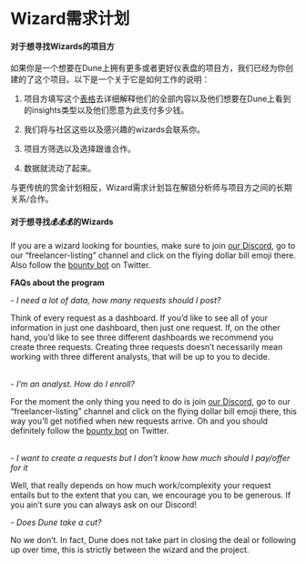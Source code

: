 # Wizard需求计划

#### 对于想寻找Wizards的项目方

如果你是一个想要在Dune上拥有更多或者更好仪表盘的项目方，我们已经为你创建的了这个项目。以下是一个关于它是如何工作的说明：

1. 项目方填写这个[表格](https://bounties.dune.xyz)去详细解释他们的全部内容以及他们想要在Dune上看到的insights类型以及他们愿意为此支付多少钱。


2. 我们将与社区这些以及感兴趣的wizards会联系你。

3. 项目方筛选以及选择跟谁合作。

4. 数据就流动了起来。

与更传统的赏金计划相反，Wizard需求计划旨在解锁分析师与项目方之间的长期关系/合作。



#### 对于想寻找:moneybag::moneybag::moneybag:的Wizards

If you are a wizard looking for bounties, make sure to join [our Discord](https://discord.gg/ErrzwBz), go to our “freelancer-listing” channel and click on the flying dollar bill emoji there. Also follow the [bounty bot](https://twitter.com/Dune\_Bounties) on Twitter.



**FAQs about the program**

_- I need a lot of data, how many requests should I post?_

Think of every request as a dashboard. If you’d like to see all of your information in just one dashboard, then just one request. If, on the other hand, you’d like to see three different dashboards we recommend you create three requests. Creating three requests doesn’t necessarily mean working with three different analysts, that will be up to you to decide.

\
_- I’m an analyst. How do I enroll?_

For the moment the only thing you need to do is join [our Discord](https://discord.gg/dunecom), go to our “freelancer-listing” channel and click on the flying dollar bill emoji there, this way you’ll get notified when new requests arrive. Oh and you should definitely follow the [bounty bot](https://twitter.com/Dune_Bounties) on Twitter.

\
_- I want to create a requests but I don’t know how much should I pay/offer for it_

Well, that really depends on how much work/complexity your request entails but to the extent that you can, we encourage you to be generous. If you ain’t sure you can always ask on our Discord!

_- Does Dune take a cut?_

No we don’t. In fact, Dune does not take part in closing the deal or following up over time, this is strictly between the wizard and the project.
